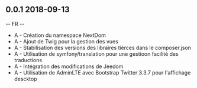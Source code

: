 ## 0.0.1 2018-09-13 ##

-- FR --

* A - Création du namespace NextDom
* A - Ajout de Twig pour la gestion des vues
* A - Stabilisation des versions des libraires tièrces dans le composer.json
* A - Utilisation de symfony/translation pour une gestioon facilité des traductions
* A - Intégration des modifications de Jeedom
* A - Utilisation de AdminLTE avec Bootstrap Twitter 3.3.7 pour l'affichage descktop
